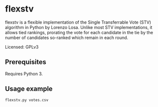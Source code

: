 # flexstv

flexstv is a flexible implementation of the Single Transferrable Vote (STV) algorithm in Python by Lorenzo Losa.
Unlike most STV implementations, it allows tied rankings, prorating the vote for each candidate in
the tie by the number of candidates so-ranked which remain in each round.

Licensed: GPLv3

## Prerequisites
Requires Python 3.

## Usage example 

    flexstv.py votes.csv
